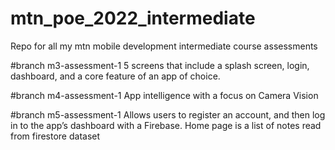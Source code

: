 # mtn_poe_2022_intermediate
Repo for all my mtn mobile development intermediate course assessments

#branch m3-assessment-1
5  screens that include a splash screen, login, dashboard, and a core feature of an app of choice.

#branch m4-assessment-1
App intelligence with a focus on Camera Vision

#branch m5-assessment-1
Allows users to register an account, and then log in to the app’s dashboard with a Firebase.
Home page is a list of notes read from firestore dataset


